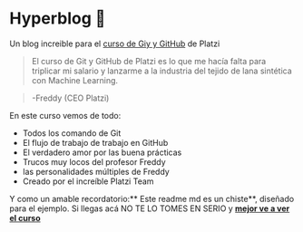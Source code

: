 # Hyperblog  💚
Un blog increible para el [curso de Giy y GitHub](https://platzi.com/cursos/git-github/ "curso de Giy y GitHub") de Platzi
> El curso de Git y GitHub de Platzi es lo que me hacía falta para triplicar mi salario y lanzarme a la industria del tejido de lana sintética con Machine Learning.

> -Freddy (CEO Platzi)

En este curso vemos de todo:
* Todos los comando de Git
* El flujo de trabajo de trabajo en GitHub
* El verdadero amor por las buena prácticas
* Trucos muy locos del profesor Freddy
* las personalidades múltiples de Freddy
* Creado por el increíble Platzi Team

Y como un amable recordatorio:** Este readme md es un chiste**, diseñado para el ejemplo. Si llegas acá NO TE LO TOMES EN SERIO y **[mejor ve a ver el curso](https://platzi.com/cursos/git-github/ "mejor ve a ver el curso")**